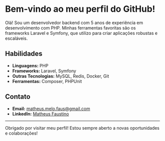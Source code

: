 # Bem-vindo ao meu perfil do GitHub!

Olá! Sou um desenvolvedor backend com 5 anos de experiência em desenvolvimento com PHP. Minhas ferramentas favoritas são os frameworks Laravel e Symfony, que utilizo para criar aplicações robustas e escaláveis.

## Habilidades

- **Linguagens:** PHP
- **Frameworks:** Laravel, Symfony
- **Outras Tecnologias:** MySQL, Redis, Docker, Git
- **Ferramentas:** Composer, PHPUnit

## Contato

- **Email:** [matheus.melo.faus@gmail.com](mailto:matheus.melo.faus@gmail.com)
- **LinkedIn:** [Matheus Faustino](https://www.linkedin.com/in/matheus-de-melo-faustino)

---

Obrigado por visitar meu perfil! Estou sempre aberto a novas oportunidades e colaborações!
